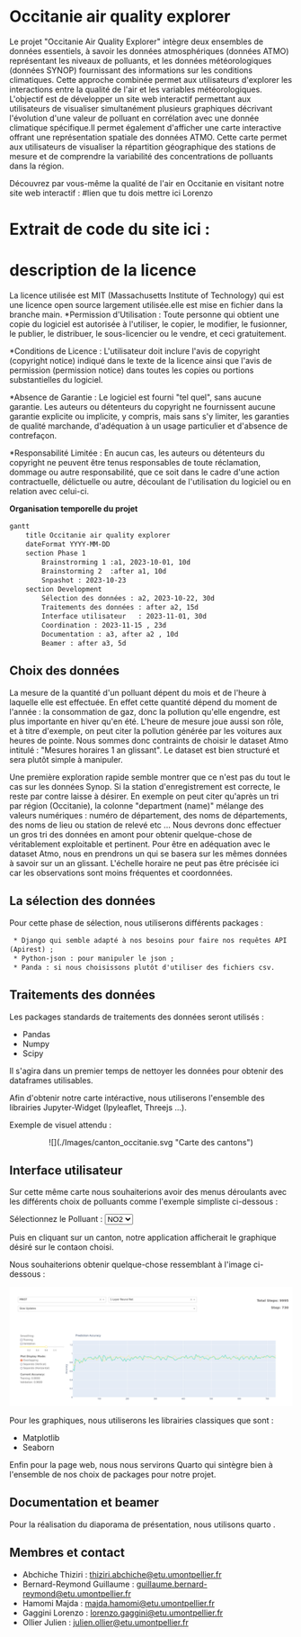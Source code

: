 # Occitanie air quality explorer

Le projet "Occitanie Air Quality Explorer" intègre deux ensembles de données essentiels, à savoir les données atmosphériques (données ATMO) représentant les niveaux de polluants, et les données météorologiques (données SYNOP) fournissant des informations sur les conditions climatiques. Cette approche combinée  permet aux utilisateurs d'explorer les interactions entre la qualité de l'air et les variables météorologiques.
L'objectif est de développer un site web interactif permettant aux utilisateurs de visualiser simultanément  plusieurs graphiques décrivant l'évolution d'une valeur de polluant en corrélation avec une donnée climatique spécifique.Il permet également d'afficher une carte interactive  offrant une représentation spatiale des données ATMO. Cette carte permet aux utilisateurs de visualiser la répartition géographique des stations de mesure et de comprendre la variabilité des concentrations de polluants dans la région. 

Découvrez par vous-même la qualité de l'air en Occitanie en visitant notre site web interactif : #lien que tu dois mettre ici Lorenzo


# Extrait de code du site ici : 



# description de la licence 

 La licence utilisée est MIT (Massachusetts Institute of Technology) qui est une licence open source largement utilisée.elle est mise en fichier dans la branche main.
 *Permission d'Utilisation : Toute personne qui obtient une copie du logiciel est autorisée à l'utiliser, le copier, le modifier, le fusionner, le publier, le distribuer, le sous-licencier ou le vendre, et ceci gratuitement.

 *Conditions de Licence : L'utilisateur doit inclure l'avis de copyright (copyright notice) indiqué dans le texte de la licence ainsi que l'avis de permission (permission notice) dans toutes les copies ou portions substantielles du logiciel.

 *Absence de Garantie : Le logiciel est fourni "tel quel", sans aucune garantie. Les auteurs ou détenteurs du copyright ne fournissent aucune garantie explicite ou implicite, y compris, mais sans s'y limiter, les garanties de qualité marchande, d'adéquation à un usage particulier et d'absence de contrefaçon.

 *Responsabilité Limitée : En aucun cas, les auteurs ou détenteurs du copyright ne peuvent être tenus responsables de toute réclamation, dommage ou autre responsabilité, que ce soit dans le cadre d'une action contractuelle, délictuelle ou autre, découlant de l'utilisation du logiciel ou en relation avec celui-ci.
 


 


**Organisation temporelle du projet**

```{mermaid}
gantt
    title Occitanie air quality explorer
    dateFormat YYYY-MM-DD
    section Phase 1
        Brainstrorming 1 :a1, 2023-10-01, 10d
        Brainstorming 2  :after a1, 10d
        Snpashot : 2023-10-23
    section Development
        Sélection des données : a2, 2023-10-22, 30d
        Traitements des données : after a2, 15d
        Interface utilisateur   : 2023-11-01, 30d
        Coordination : 2023-11-15 , 23d
        Documentation : a3, after a2 , 10d
        Beamer : after a3, 5d
```




## Choix des données

La mesure de la quantité d'un polluant dépent du mois et de l'heure à laquelle elle est effectuée. En effet cette quantité dépend du moment de l'année : la consommation de gaz, donc la pollution qu'elle engendre, est plus importante en hiver qu'en été. L'heure de mesure joue aussi son rôle, et à titre d'exemple, on peut citer la pollution générée par les voitures aux heures de pointe. Nous sommes donc contraints de choisir le dataset Atmo intitulé : "Mesures horaires 1 an glissant". Le dataset est bien structuré et sera plutôt simple à manipuler. 

Une première exploration rapide semble montrer que ce n'est pas du tout le cas sur les données Synop. Si la station d'enregistrement est correcte, le reste par contre laisse à désirer. En exemple on peut citer qu'après un tri par région (Occitanie), la colonne "department (name)" mélange des valeurs numériques : numéro de département, des noms de départements, des noms de lieu ou station de relevé etc ... Nous devrons donc effectuer un gros tri des données en amont pour obtenir quelque-chose de véritablement exploitable et pertinent. Pour être en adéquation avec le dataset Atmo, nous en prendrons un qui se basera sur les mêmes données à savoir sur un an glissant. L'échelle horaire ne peut pas être précisée ici car les observations sont moins fréquentes et coordonnées.

## La sélection des données

Pour cette phase de sélection, nous utiliserons différents packages : 

     * Django qui semble adapté à nos besoins pour faire nos requêtes API (Apirest) ;
     * Python-json : pour manipuler le json ;
     * Panda : si nous choisissons plutôt d'utiliser des fichiers csv.
      
## Traitements des données

Les packages standards de traitements des données seront utilisés :

 * Pandas 
 * Numpy 
 * Scipy 
 
Il s'agira dans un premier temps de nettoyer les données pour obtenir des dataframes utilisables.
 
Afin d'obtenir notre carte intéractive, nous utiliserons l'ensemble des librairies Jupyter-Widget (Ipyleaflet, Threejs ...).

Exemple de visuel attendu : 

<center>
![](./Images/canton_occitanie.svg "Carte des cantons")
</center>

## Interface utilisateur

Sur cette même carte nous souhaiterions avoir des menus déroulants avec les différents choix de polluants comme l'exemple simpliste ci-dessous : 


<form>
<label for="pays">Sélectionnez le Polluant :</label>
<select id="pays" name="pays">
  <option value="france">NO2</option>
  <option value="espagne">CO2</option>
  <option value="belgique">SO2</option>
  <!-- Autres options -->
</select>
</form>


Puis en cliquant sur un canton, notre application afficherait le graphique désiré sur le contaon choisi.


Nous souhaiterions obtenir quelque-chose ressemblant à l'image ci-dessous :


![](./Images/dash_result.png "Résultat espéré")


Pour les graphiques, nous utiliserons les librairies classiques que sont : 

* Matplotlib 
* Seaborn 

Enfin pour la page web, nous nous servirons Quarto qui sintègre bien à l'ensemble de nos choix de packages pour notre projet.

## Documentation et beamer

Pour la réalisation du diaporama de présentation, nous utilisons quarto . 

## Membres et contact

- Abchiche Thiziri : thiziri.abchiche@etu.umontpellier.fr
- Bernard-Reymond Guillaume : guillaume.bernard-reymond@etu.umontpellier.fr
- Hamomi Majda : majda.hamomi@etu.umontpellier.fr
- Gaggini Lorenzo : lorenzo.gaggini@etu.umontpellier.fr
- Ollier Julien : julien.ollier@etu.umontpellier.fr

